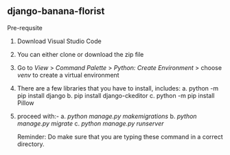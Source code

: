 ## django-banana-florist

Pre-requsite
1. Download Visual Studio Code
2. You can either clone or download the zip file
3. Go to *View* > *Command Palette* > *Python: Create Environment* > choose *venv* to create a virtual environment 
4. There are a few libraries that you have to install, includes:
   a. python -m pip install django
   b. pip install django-ckeditor
   c. python -m pip install Pillow
5. proceed with:- 
   a. *python manage.py makemigrations*
   b. *python manage.py migrate*
   c. *python manage.py runserver*
   
   Reminder: Do make sure that you are typing these command in a correct directory.
